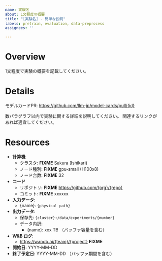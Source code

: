```yaml
---
name: 実験名
about: 1文程度の概要
title: "[実験名] - 簡単な説明"
labels: pretrain, evaluation, data-preprocess
assignees: ''

---
```


# Overview

1文程度で実験の概要を記載してください。

# Details

モデルカードPR: https://github.com/llm-jp/model-cards/pull/{id}

数パラグラフ以内で実験に関する詳細を説明してください。
関連するリンクがあれば適宜してください。

# Resources

* **計算機**
  * クラスタ: **FIXME** Sakura (Ishikari)
  * ノード種別: **FIXME** gpu-small (H100x8)
  * ノード台数: **FIXME** 32
* **コード**
  * リポジトリ: **FIXME** https://github.com/{org}/{repo}
  * コミット: **FIXME** xxxxxx
* **入力データ**:
  * {name}: `{physical path}`
* **出力データ**:
  * 保存先: `{cluster}:/data/experiments/{number}`
  * データ内訳:
    * {name}: xxx TB （バッファ容量を含む）
* **W&B ログ**:
  * https://wandb.ai/{team}/{project} **FIXME**
* **開始日**: YYYY-MM-DD
* **終了予定日**: YYYY-MM-DD （バッファ期間を含む）

